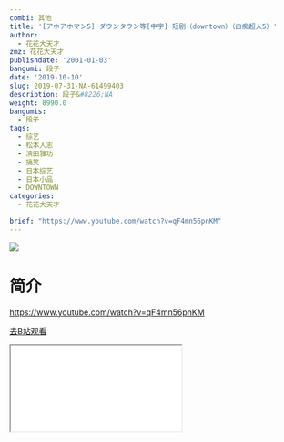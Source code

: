 ```yaml
---
combi: 其他
title: '[アホアホマン5] ダウンタウン等[中字] 短剧（downtown）（白痴超人5）'
author:
  - 花花大天才
zmz: 花花大天才
publishdate: '2001-01-03'
bangumi: 段子
date: '2019-10-10'
slug: 2019-07-31-NA-61499403
description: 段子&#8226;NA
weight: 8990.0
bangumis:
  - 段子
tags:
  - 综艺
  - 松本人志
  - 滨田雅功
  - 搞笑
  - 日本综艺
  - 日本小品
  - DOWNTOWN
categories:
  - 花花大天才

brief: "https://www.youtube.com/watch?v=qF4mn56pnKM"
---
```

![](https://raw.githubusercontent.com/tcgriffith/owaraisite/master/static/tmpimg/5519cd18861668473c851856d4643e2a81e87562.jpg.480.jpg)
# 简介  
https://www.youtube.com/watch?v=qF4mn56pnKM  

[去B站观看](https://www.bilibili.com/video/av61499403/)
<div class ="resp-container"><iframe class="testiframe" src="//player.bilibili.com/player.html?aid=61499403"", scrolling="no", allowfullscreen="true" > </iframe></div> 
